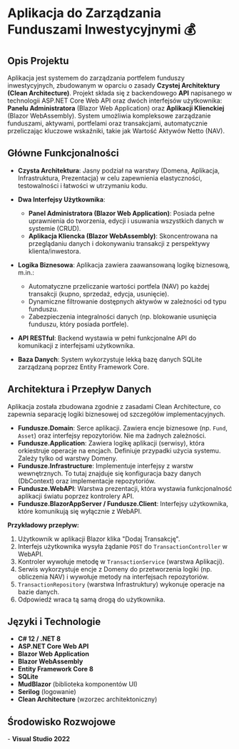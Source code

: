 <h1>Aplikacja do Zarządzania Funduszami Inwestycyjnymi 💰</h1>

<h2>Opis Projektu</h2>
Aplikacja jest systemem do zarządzania portfelem funduszy inwestycyjnych, zbudowanym w oparciu o zasady <b>Czystej Architektury (Clean Architecture)</b>. Projekt składa się z backendowego <b>API</b> napisanego w technologii ASP.NET Core Web API oraz dwóch interfejsów użytkownika: <b>Panelu Administratora</b> (Blazor Web Application) oraz <b>Aplikacji Klienckiej</b> (Blazor WebAssembly). System umożliwia kompleksowe zarządzanie funduszami, aktywami, portfelami oraz transakcjami, automatycznie przeliczając kluczowe wskaźniki, takie jak Wartość Aktywów Netto (NAV).

<h2>Główne Funkcjonalności</h2>

- <b>Czysta Architektura</b>: Jasny podział na warstwy (Domena, Aplikacja, Infrastruktura, Prezentacja) w celu zapewnienia elastyczności, testowalności i łatwości w utrzymaniu kodu.

- <b>Dwa Interfejsy Użytkownika</b>:
    - <b>Panel Administratora (Blazor Web Application)</b>: Posiada pełne uprawnienia do tworzenia, edycji i usuwania wszystkich danych w systemie (CRUD).
    - <b>Aplikacja Kliencka (Blazor WebAssembly)</b>: Skoncentrowana na przeglądaniu danych i dokonywaniu transakcji z perspektywy klienta/inwestora.

- <b>Logika Biznesowa</b>: Aplikacja zawiera zaawansowaną logikę biznesową, m.in.:
    - Automatyczne przeliczanie wartości portfela (NAV) po każdej transakcji (kupno, sprzedaż, edycja, usunięcie).
    - Dynamiczne filtrowanie dostępnych aktywów w zależności od typu funduszu.
    - Zabezpieczenia integralności danych (np. blokowanie usunięcia funduszu, który posiada portfele).

- <b>API RESTful</b>: Backend wystawia w pełni funkcjonalne API do komunikacji z interfejsami użytkownika.

- <b>Baza Danych</b>: System wykorzystuje lekką bazę danych SQLite zarządzaną poprzez Entity Framework Core.

<h2>Architektura i Przepływ Danych</h2>
Aplikacja została zbudowana zgodnie z zasadami Clean Architecture, co zapewnia separację logiki biznesowej od szczegółów implementacyjnych.

- <b>Fundusze.Domain</b>: Serce aplikacji. Zawiera encje biznesowe (np. `Fund`, `Asset`) oraz interfejsy repozytoriów. Nie ma żadnych zależności.
- <b>Fundusze.Application</b>: Zawiera logikę aplikacji (serwisy), która orkiestruje operacje na encjach. Definiuje przypadki użycia systemu. Zależy tylko od warstwy Domeny.
- <b>Fundusze.Infrastructure</b>: Implementuje interfejsy z warstw wewnętrznych. To tutaj znajduje się konfiguracja bazy danych (DbContext) oraz implementacje repozytoriów.
- <b>Fundusze.WebAPI</b>: Warstwa prezentacji, która wystawia funkcjonalność aplikacji światu poprzez kontrolery API.
- <b>Fundusze.BlazorAppServer / Fundusze.Client</b>: Interfejsy użytkownika, które komunikują się wyłącznie z WebAPI.

<b>Przykładowy przepływ:</b>
1. Użytkownik w aplikacji Blazor klika "Dodaj Transakcję".
2. Interfejs użytkownika wysyła żądanie `POST` do `TransactionController` w WebAPI.
3. Kontroler wywołuje metodę w `TransactionService` (warstwa Aplikacji).
4. Serwis wykorzystuje encje z Domeny do przetworzenia logiki (np. obliczenia NAV) i wywołuje metody na interfejsach repozytoriów.
5. `TransactionRepository` (warstwa Infrastruktury) wykonuje operacje na bazie danych.
6. Odpowiedź wraca tą samą drogą do użytkownika.

<h2>Języki i Technologie</h2>

- <b>C# 12 / .NET 8</b>
- <b>ASP.NET Core Web API</b>
- <b>Blazor Web Application </b>
- <b>Blazor WebAssembly</b>
- <b>Entity Framework Core 8</b>
- <b>SQLite</b>
- <b>MudBlazor</b> (biblioteka komponentów UI)
- <b>Serilog</b> (logowanie)
- <b>Clean Architecture</b> (wzorzec architektoniczny)

<h2>Środowisko Rozwojowe</h2>
- <b>Visual Studio 2022</b>
